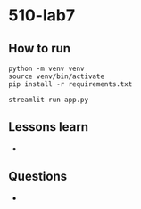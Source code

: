 # 510-lab7


## How to run

```
python -m venv venv
source venv/bin/activate
pip install -r requirements.txt

streamlit run app.py
```

## Lessons learn
- 

## Questions
- 